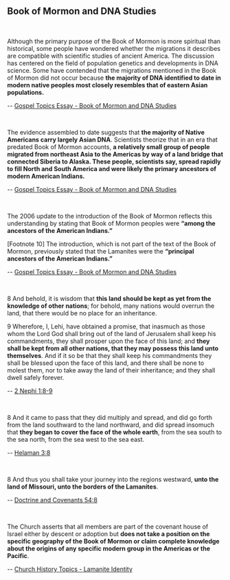 ## Book of Mormon and DNA Studies

<br>

Although the primary purpose of the Book of Mormon is more spiritual than historical, some people have wondered whether the migrations it describes are compatible with scientific studies of ancient America. The discussion has centered on the field of population genetics and developments in DNA science. Some have contended that the migrations mentioned in the Book of Mormon did not occur because **the majority of DNA identified to date in modern native peoples most closely resembles that of eastern Asian populations.**

-- [Gospel Topics Essay - Book of Mormon and DNA Studies](https://www.churchofjesuschrist.org/study/manual/gospel-topics-essays/book-of-mormon-and-dna-studies)

<br>

The evidence assembled to date suggests that **the majority of Native Americans carry largely Asian DNA**. Scientists theorize that in an era that predated Book of Mormon accounts, **a relatively small group of people migrated from northeast Asia to the Americas by way of a land bridge that connected Siberia to Alaska. These people, scientists say, spread rapidly to fill North and South America and were likely the primary ancestors of modern American Indians.**

-- [Gospel Topics Essay - Book of Mormon and DNA Studies](https://www.churchofjesuschrist.org/study/manual/gospel-topics-essays/book-of-mormon-and-dna-studies)

<br>

The 2006 update to the introduction of the Book of Mormon reflects this understanding by stating that Book of Mormon peoples were **“among the ancestors of the American Indians.”**

[Footnote 10] The introduction, which is not part of the text of the Book of Mormon, previously stated that the Lamanites were the **“principal ancestors of the American Indians.”**

-- [Gospel Topics Essay - Book of Mormon and DNA Studies](https://www.churchofjesuschrist.org/study/manual/gospel-topics-essays/book-of-mormon-and-dna-studies)

<br>

8 And behold, it is wisdom that **this land should be kept as yet from the knowledge of other nations**; for behold, many nations would overrun the land, that there would be no place for an inheritance.

9 Wherefore, I, Lehi, have obtained a promise, that inasmuch as those whom the Lord God shall bring out of the land of Jerusalem shall keep his commandments, they shall prosper upon the face of this land; and **they shall be kept from all other nations, that they may possess this land unto themselves**. And if it so be that they shall keep his commandments they shall be blessed upon the face of this land, and there shall be none to molest them, nor to take away the land of their inheritance; and they shall dwell safely forever.

-- [2 Nephi 1:8-9](https://www.churchofjesuschrist.org/study/scriptures/bofm/2-ne/1?verses=8-9#8)

<br>

8 And it came to pass that they did multiply and spread, and did go forth from the land southward to the land northward, and did spread insomuch that **they began to cover the face of the whole earth**, from the sea south to the sea north, from the sea west to the sea east.

-- [Helaman 3:8](https://www.churchofjesuschrist.org/study/scriptures/bofm/hel/3?verses=8#8)

<br>

8 And thus you shall take your journey into the regions westward, **unto the land of Missouri, unto the borders of the Lamanites**.

-- [Doctrine and Covenants 54:8](https://www.churchofjesuschrist.org/study/scriptures/dc-testament/dc/54?verses=8#8)

<br>

The Church asserts that all members are part of the covenant house of Israel either by descent or adoption but **does not take a position on the specific geography of the Book of Mormon or claim complete knowledge about the origins of any specific modern group in the Americas or the Pacific**.

-- [Church History Topics - Lamanite Identity](https://www.churchofjesuschrist.org/study/history/topics/lamanite-identity)

<br>